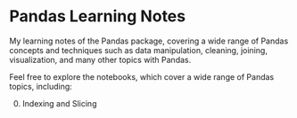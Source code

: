 # Pandas Learning Notes

My learning notes of the Pandas package, covering a wide range of Pandas concepts and techniques such as data manipulation, cleaning, joining, visualization, and many other topics with Pandas.

Feel free to explore the notebooks, which cover a wide range of Pandas topics, including:

00. Indexing and Slicing
